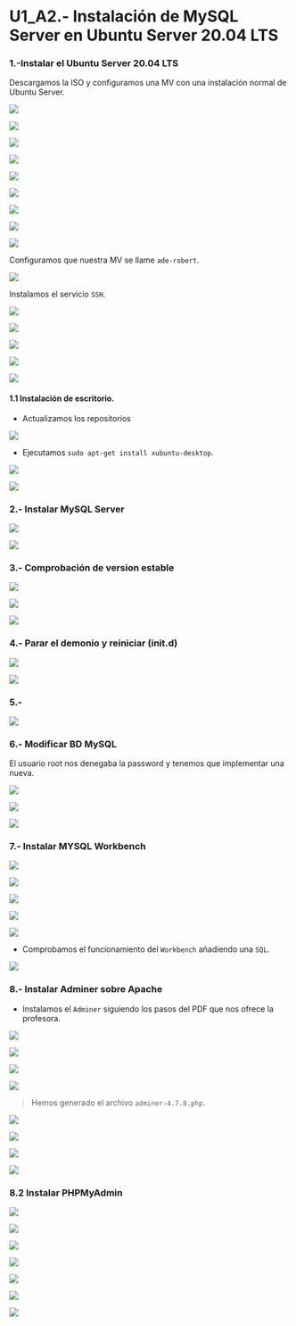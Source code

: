 # U1_A2.- Instalación de MySQL Server en Ubuntu Server 20.04 LTS

### 1.-Instalar el Ubuntu Server 20.04 LTS

Descargamos la ISO y configuramos una MV con una instalación normal de Ubuntu Server.

![](img/001.png)

![](img/002.png)

![](img/003.png)

![](img/004.png)

![](img/005.png)

![](img/006.png)

![](img/007.png)

![](img/008.png)

![](img/009.png)

Configuramos que nuestra MV se llame `ade-robert`.

![](img/010.png)

Instalamos el servicio `SSH`.

![](img/011.png)

![](img/012.png)

![](img/013.png)

![](img/014.png)

![](img/015.png)

#### 1.1 Instalación de escritorio.

- Actualizamos los repositorios

![](img/016.png)

- Ejecutamos `sudo apt-get install xubuntu-desktop`.

![](img/017.png)

![](img/018.png)

### 2.- Instalar MySQL Server

![](img/019.png)

![](img/020.png)

### 3.- Comprobación de version estable

![](img/021.png)

![](img/022.png)

![](img/023.png)

### 4.- Parar el demonio y reiniciar (init.d)

![](img/024.png)

![](img/026.png)

### 5.-

![](img/028.png)

### 6.- Modificar BD MySQL

El usuario root nos denegaba la password y tenemos que implementar una nueva.

![](img/027.png)

![](img/029.png)

![](img/030.png)

### 7.- Instalar MYSQL Workbench

![](img/031.png)

![](img/032.png)

![](img/033.png)

![](img/034.png)

![](img/035.png)

- Comprobamos el funcionamiento del `Workbench` añadiendo una `SQL`.

![](img/037.png)

### 8.- Instalar  Adminer sobre Apache

- Instalamos el `Adminer` siguiendo los pasos del PDF que nos ofrece la profesora.

![](img/038.png)

![](img/039.png)

![](img/040.png)

![](img/041.png)

> Hemos generado el archivo `adminer-4.7.8.php`.

![](img/042.png)

![](img/045.png)

![](img/046.png)

![](img/047.png)

### 8.2 Instalar PHPMyAdmin

![](img/052.png)

![](img/048.png)

![](img/049.png)

![](img/050.png)

![](img/051.png)

![](img/053.png)

![](img/054.png)
